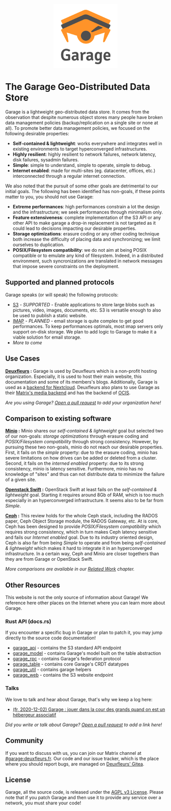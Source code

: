 <p align="center" style="text-align:center;">
	<a href="https://garagehq.deuxfleurs.fr">
	<img alt="Garage's Logo" src="img/logo.svg" height="200" />
	</a>
</p>

# The Garage Geo-Distributed Data Store

Garage is a lightweight geo-distributed data store.
It comes from the observation that despite numerous object stores
many people have broken data management policies (backup/replication on a single site or none at all).
To promote better data management policies, we focused on the following desirable properties:

  - **Self-contained & lightweight**: works everywhere and integrates well in existing environments to target hyperconverged infrastructures.
  - **Highly resilient**: highly resilient to network failures, network latency, disk failures, sysadmin failures.
  - **Simple**: simple to understand, simple to operate, simple to debug.
  - **Internet enabled**: made for multi-sites (eg. datacenter, offices, etc.) interconnected through a regular internet connection.

We also noted that the pursuit of some other goals are detrimental to our initial goals.
The following has been identified has non-goals, if these points matter to you, you should not use Garage:

  - **Extreme performances**: high performances constrain a lot the design and the infrastructure; we seek performances through minimalism only.
  - **Feature extensiveness**: complete implementation of the S3 API or any other API to make garage a drop-in replacement is not targeted as it could lead to decisions impacting our desirable properties.
  - **Storage optimizations**: erasure coding or any other coding technique both increase the difficulty of placing data and synchronizing; we limit ourselves to duplication.
  - **POSIX/Filesystem compatibility**: we do not aim at being POSIX compatible or to emulate any kind of filesystem. Indeed, in a distributed environment, such syncronizations are translated in network messages that impose severe constraints on the deployment.

## Supported and planned protocols

Garage speaks (or will speak) the following protocols:

  - [S3](https://docs.aws.amazon.com/AmazonS3/latest/API/Welcome.html) - *SUPPORTED* - Enable applications to store large blobs such as pictures, video, images, documents, etc. S3 is versatile enough to also be used to publish a static website.
  - [IMAP](https://github.com/go-pluto/pluto) - *PLANNED* - email storage is quite complex to get good performances.
To keep performances optimals, most imap servers only support on-disk storage.
We plan to add logic to Garage to make it a viable solution for email storage.
  - *More to come*

## Use Cases

**[Deuxfleurs](https://deuxfleurs.fr) :** Garage is used by Deuxfleurs which is a non-profit hosting organization.
Especially, it is used to host their main website, this documentation and some of its members's blogs. Additionally,
Garage is used as a [backend for Nextcloud](https://docs.nextcloud.com/server/20/admin_manual/configuration_files/primary_storage.html). Deuxfleurs also plans to use Garage as their [Matrix's media backend](https://github.com/matrix-org/synapse-s3-storage-provider) and has the backend of [OCIS](https://github.com/owncloud/ocis).

*Are you using Garage? [Open a pull request](https://git.deuxfleurs.fr/Deuxfleurs/garage/) to add your organization here!*

## Comparison to existing software

**[Minio](https://min.io/) :** Minio shares our *self-contained & lightweight* goal but selected two of our non-goals: *storage optimizations* through erasure coding and *POSIX/Filesystem compatibility* through strong consistency.
However, by pursuing these two non-goals, minio do not reach our desirable properties.
First, it fails on the *simple* property: due to the erasure coding, minio has severe limitations on how drives can be added or deleted from a cluster.
Second, it fails on the *interned enabled* property: due to its strong consistency, minio is latency sensitive.
Furthermore, minio has no knowledge of "sites" and thus can not distribute data to minimize the failure of a given site.

**[Openstack Swift](https://docs.openstack.org/swift/latest/) :**
OpenStack Swift at least fails on the *self-contained & lightweight* goal.
Starting it requires around 8Gb of RAM, which is too much especially in an hyperconverged infrastructure.
It seems also to be far from *Simple*.

**[Ceph](https://ceph.io/ceph-storage/object-storage/) :**
This review holds for the whole Ceph stack, including the RADOS paper, Ceph Object Storage module, the RADOS Gateway, etc.
At is core, Ceph has been designed to provide *POSIX/Filesystem compatibility* which requires strong consistency, which in turn
makes Ceph latency sensitive and fails our *Internet enabled* goal. 
Due to its industry oriented design, Ceph is also far from being *Simple* to operate and from being *self-contained & lightweight* which makes it hard to integrate it in an hyperconverged infrastructure.
In a certain way, Ceph and Minio are closer togethers than they are from Garage or OpenStack Swift.

*More comparisons are available in our [Related Work](design/related_work.md) chapter.*

## Other Resources

This website is not the only source of information about Garage!
We reference here other places on the Internet where you can learn more about Garage.

### Rust API (docs.rs)

If you encounter a specific bug in Garage or plan to patch it, you may jump directly to the source code documentation!

  - [garage\_api](https://docs.rs/garage_api/latest/garage_api/) - contains the S3 standard API endpoint
  - [garage\_model](https://docs.rs/garage_model/latest/garage_model/) - contains Garage's model built on the table abstraction
  - [garage\_rpc](https://docs.rs/garage_rpc/latest/garage_rpc/) - contains Garage's federation protocol
  - [garage\_table](https://docs.rs/garage_table/latest/garage_table/) - contains core Garage's CRDT datatypes
  - [garage\_util](https://docs.rs/garage_util/latest/garage_util/) - contains garage helpers
  - [garage\_web](https://docs.rs/garage_web/latest/garage_web/) - contains the S3 website endpoint

### Talks

We love to talk and hear about Garage, that's why we keep a log here:

  - [(fr, 2020-12-02) Garage : jouer dans la cour des grands quand on est un hébergeur associatif](https://git.deuxfleurs.fr/Deuxfleurs/garage/src/branch/master/doc/20201202_talk/talk.pdf)

*Did you write or talk about Garage? [Open a pull request](https://git.deuxfleurs.fr/Deuxfleurs/garage/) to add a link here!*

## Community

If you want to discuss with us, you can join our Matrix channel at [#garage:deuxfleurs.fr](https://matrix.to/#/#garage:deuxfleurs.fr).
Our code and our issue tracker, which is the place where you should report bugs, are managed on [Deuxfleurs' Gitea](https://git.deuxfleurs.fr/Deuxfleurs/garage).

## License

Garage, all the source code, is released under the [AGPL v3 License](https://www.gnu.org/licenses/agpl-3.0.en.html).
Please note that if you patch Garage and then use it to provide any service over a network, you must share your code!
